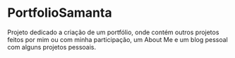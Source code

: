 # PortfolioSamanta
Projeto dedicado a criação de um portfólio, onde contém outros projetos feitos por mim ou com minha participação, um About Me e um blog pessoal com alguns projetos pessoais.
